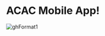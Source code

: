# ACAC Mobile App!

![ghFormat1](https://github.com/user-attachments/assets/44dd3171-565f-4bdc-aeb0-3edbe50b4ef5)




